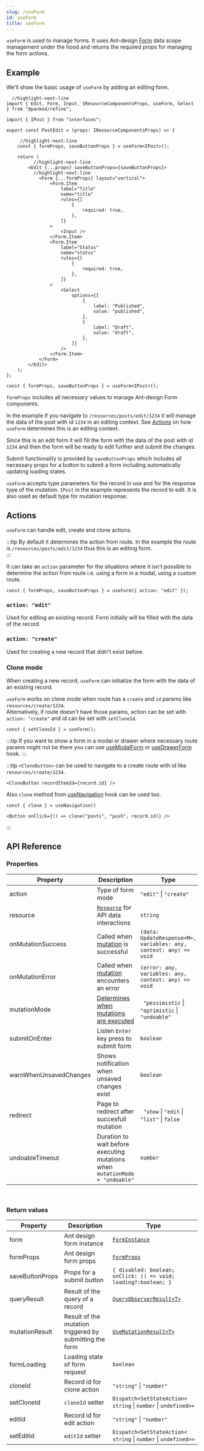 ```yaml
---
slug: /useForm
id: useForm
title: useForm
---
```


`useForm` is used to manage forms. It uses Ant-design [Form](https://ant.design/components/form/) data scope management under the hood and returns the required props for managing the form actions.

## Example

We'll show the basic usage of `useForm` by adding an editing form.

```tsx title="pages/posts/edit.tsx"
  //highlight-next-line
import { Edit, Form, Input, IResourceComponentsProps, useForm, Select } from "@pankod/refine";

import { IPost } from "interfaces";

export const PostEdit = (props: IResourceComponentsProps) => {

     //highlight-next-line
    const { formProps, saveButtonProps } = useForm<IPost>();

    return (
          //highlight-next-line
        <Edit {...props} saveButtonProps={saveButtonProps}>
          //highlight-next-line
            <Form {...formProps} layout="vertical">
                <Form.Item
                    label="Title"
                    name="title"
                    rules={[
                        {
                            required: true,
                        },
                    ]}
                >
                    <Input />
                </Form.Item>
                <Form.Item
                    label="Status"
                    name="status"
                    rules={[
                        {
                            required: true,
                        },
                    ]}
                >
                    <Select
                        options={[
                            {
                                label: "Published",
                                value: "published",
                            },
                            {
                                label: "Draft",
                                value: "draft",
                            },
                        ]}
                    />
                </Form.Item>
            </Form>
        </Edit>
    );
};
```

```tsx
const { formProps, saveButtonProps } = useForm<IPost>();
```

`formProps` includes all necessary values to manage Ant-design Form components. 

In the example if you navigate to `/resources/posts/edit/1234` it will manage the data of the post with id `1234` in an editing context. See [Actions](#actions) on how `useForm` determines this is an editing context.

Since this is an edit form it will fill the form with the data of the post with id `1234` and then the form will be ready to edit further and submit the changes. 

Submit functionality is provided by `saveButtonProps` which includes all necessary props for a button to submit a form including automatically updating loading states.

`useForm` accepts type parameters for the record in use and for the response type of the mutation. `IPost` in the example represents the record to edit. It is also used as default type for mutation response.


## Actions

`useForm` can handle edit, create and clone actions. 

:::tip
By default it determines the action from route. In the example the route is `/resources/posts/edit/1234` thus this is an editing form.  
::: 

It can take an `action` parameter for the situations where it isn't possible to determine the action from route i.e. using a form in a modal, using a custom route.

```tsx
const { formProps, saveButtonProps } = useForm({ action: "edit" });
```

### `action: "edit"`

Used for editing an existing record. Form initially will be filled with the data of the record.
### `action: "create"`

Used for creating a new record that didn't exist before.

### Clone mode
When creating a new record, `useForm` can initialize the form with the data of an existing record.

`useForm` works on clone mode when route has a `create` and `id` params like `resources/create/1234`.  
Alternatively, if route doesn't have those params, action can be set with `action: "create"` and id can be set with `setCloneId`.

```tsx
const { setCloneId } = useForm();
```
:::tip 
If you want to show a form in a modal or drawer where necessary route params might not be there you can use [useModalForm](useModalForm) or [useDrawerForm](useDrawerForm) hook.
:::

:::tip 
`<CloneButton>` can be used to navigate to a create route with id like `resources/create/1234`.

```tsx
<CloneButton recordItemId={record.id} />
```
Also `clone` method from [useNavigation](#) hook can be used too.

```tsx
const { clone } = useNavigation()

<Button onClick={() => clone("posts", "push", record.id)} />
```
:::

## API Reference

### Properties

| Property               | Description                                                                                        | Type                                                              |
| ---------------------- | -------------------------------------------------------------------------------------------------- | ----------------------------------------------------------------- |
| action                 | Type of form mode                                                                                  | `"edit"` \| `"create"`                                            |
| resource               | [`Resource`](#) for API data interactions                                                          | `string`                                                          |
| onMutationSuccess      | Called when [mutation](https://react-query.tanstack.com/reference/useMutation) is successful       | `(data: UpdateResponse<M>, variables: any, context: any) => void` |
| onMutationError        | Called when [mutation](https://react-query.tanstack.com/reference/useMutation) encounters an error | `(error: any, variables: any, context: any) => void`              |
| mutationMode           | [Determines when mutations are executed](#)                                                        | ` "pessimistic` \| `"optimistic` \| `"undoable"`                  |
| submitOnEnter          | Listen `Enter` key press to submit form                                                            | `boolean`                                                         |
| warnWhenUnsavedChanges | Shows notification when unsaved changes exist                                                      | `boolean`                                                         |
| redirect               | Page to redirect after succesfull mutation                                                         | ` "show` \| `"edit` \| `"list"` \| `false`                        |
| undoableTimeout        | Duration to wait before executing mutations when `mutationMode = "undoable"`                       | `number`                                                          |

<br/>

### Return values

| Property        | Description                                             | Type                                                                             |
| --------------- | ------------------------------------------------------- | -------------------------------------------------------------------------------- |
| form            | Ant design form instance                                | [`FormInstance`](https://ant.design/components/form/#FormInstance)               |
| formProps       | Ant design form props                                   | [`FormProps`](https://ant.design/components/form/#Form)                          |
| saveButtonProps | Props for a submit button                               | `{ disabled: boolean; onClick: () => void; loading?:boolean; }`                  |
| queryResult     | Result of the query of a record                         | [`QueryObserverResult<T>`](https://react-query.tanstack.com/reference/useQuery)  |
| mutationResult  | Result of the mutation triggered by submitting the form | [`UseMutationResult<T>`](https://react-query.tanstack.com/reference/useMutation) |
| formLoading     | Loading state of form request                           | `boolean`                                                                        |
| cloneId         | Record id for clone action                              | `"string"` \| `"number"`                                                         |
| setCloneId      | `cloneId` setter                                        | `Dispatch<SetStateAction<` `string` \| `number` \| `undefined>>`                 |
| editId          | Record id for edit action                               | `"string"` \| `"number"`                                                         |  |
| setEditId       | `editId` setter                                         | `Dispatch<SetStateAction<` `string` \| `number` \| `undefined>>`                 |
